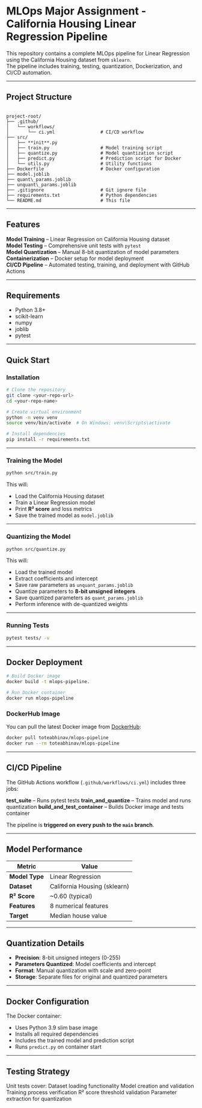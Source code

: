 #  MLOps Major Assignment - California Housing Linear Regression Pipeline

This repository contains a complete MLOps pipeline for Linear Regression using the California Housing dataset from `sklearn`.  
The pipeline includes training, testing, quantization, Dockerization, and CI/CD automation.

---

##  Project Structure
```

project-root/
├── .github/
│   └── workflows/
│       └── ci.yml                 # CI/CD workflow
├── src/
│   ├── **init**.py
│   ├── train.py                   # Model training script
│   ├── quantize.py                # Model quantization script
│   ├── predict.py                 # Prediction script for Docker
│   └── utils.py                   # Utility functions
├── Dockerfile                     # Docker configuration
├── model.joblib
├── quant\_params.joblib
├── unquant\_params.joblib
├── .gitignore                     # Git ignore file
├── requirements.txt               # Python dependencies
└── README.md                      # This file

````

---

##  Features
**Model Training** – Linear Regression on California Housing dataset  
**Model Testing** – Comprehensive unit tests with `pytest`  
**Model Quantization** – Manual 8-bit quantization of model parameters  
**Containerization** – Docker setup for model deployment  
**CI/CD Pipeline** – Automated testing, training, and deployment with GitHub Actions  

---

##  Requirements
- Python 3.8+
- scikit-learn
- numpy
- joblib
- pytest

---

##  Quick Start

###  Installation
```bash
# Clone the repository
git clone <your-repo-url>
cd <your-repo-name>

# Create virtual environment
python -m venv venv
source venv/bin/activate  # On Windows: venv\Scripts\activate

# Install dependencies
pip install -r requirements.txt
````

---

###  Training the Model

```bash
python src/train.py
```
This will:

* Load the California Housing dataset
* Train a Linear Regression model
* Print **R² score** and loss metrics
* Save the trained model as `model.joblib`

---

###  Quantizing the Model

```bash
python src/quantize.py
```
 This will:

* Load the trained model
* Extract coefficients and intercept
* Save raw parameters as `unquant_params.joblib`
* Quantize parameters to **8-bit unsigned integers**
* Save quantized parameters as `quant_params.joblib`
* Perform inference with de-quantized weights

---

###  Running Tests

```bash
pytest tests/ -v
```

---

## Docker Deployment

```bash
# Build Docker image
docker build -t mlops-pipeline.

# Run Docker container
docker run mlops-pipeline
```

### **DockerHub Image**

You can pull the latest Docker image from [DockerHub](https://hub.docker.com/repository/docker/toteabhinav/mlops-pipeline/tags):

```bash
docker pull toteabhinav/mlops-pipeline
docker run --rm toteabhinav/mlops-pipeline
```

---

##  CI/CD Pipeline

The GitHub Actions workflow (`.github/workflows/ci.yml`) includes three jobs:

**test\_suite** – Runs pytest tests
**train\_and\_quantize** – Trains model and runs quantization
**build\_and\_test\_container** – Builds Docker image and tests container

The pipeline is **triggered on every push to the `main` branch**.

---

##  Model Performance

| Metric         | Value                        |
| -------------- | ---------------------------- |
| **Model Type** | Linear Regression            |
| **Dataset**    | California Housing (sklearn) |
| **R² Score**   | \~0.60 (typical)             |
| **Features**   | 8 numerical features         |
| **Target**     | Median house value           |

---

## Quantization Details

* **Precision**: 8-bit unsigned integers (0-255)
* **Parameters Quantized**: Model coefficients and intercept
* **Format**: Manual quantization with scale and zero-point
* **Storage**: Separate files for original and quantized parameters

---

## Docker Configuration

The Docker container:

* Uses Python 3.9 slim base image
* Installs all required dependencies
* Includes the trained model and prediction script
* Runs `predict.py` on container start

---

## Testing Strategy

Unit tests cover:
Dataset loading functionality
Model creation and validation
Training process verification
R² score threshold validation
Parameter extraction for quantization



